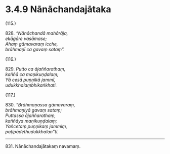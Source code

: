 # 3.4.9 Nānāchandajātaka

(115.)

828\. _“Nānāchandā mahārāja,_  
_ekāgāre vasāmase;_  
_Ahaṃ gāmavaraṃ icche,_  
_brāhmaṇī ca gavaṃ sataṃ”._  

(116.)

829\. _Putto ca ājaññarathaṃ,_  
_kaññā ca maṇikuṇḍalaṃ;_  
_Yā cesā puṇṇikā jammī,_  
_udukkhalaṃbhikaṅkhati._  

(117.)

830\. _“Brāhmaṇassa gāmavaraṃ,_  
_brāhmaṇiyā gavaṃ sataṃ;_  
_Puttassa ājaññarathaṃ,_  
_kaññāya maṇikuṇḍalaṃ;_  
_Yañcetaṃ puṇṇikaṃ jammiṃ,_  
_paṭipādethudukkhalan”ti._  

---

831\. Nānāchandajātakaṃ navamaṃ.
